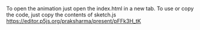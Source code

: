To open the animation just open the index.html in a new tab. To use or copy the code, just copy the contents of sketch.js
https://editor.p5js.org/praksharma/present/pFFk3H_tK
